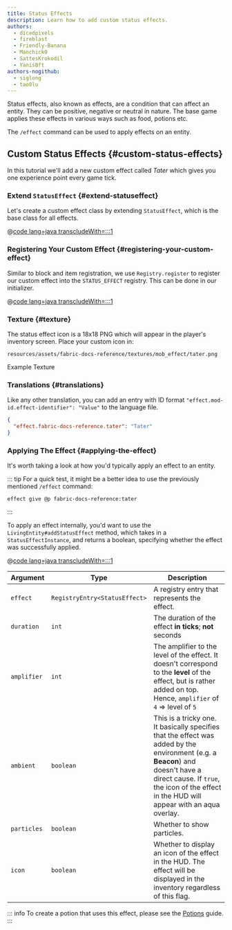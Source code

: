 ```yaml
---
title: Status Effects
description: Learn how to add custom status effects.
authors:
  - dicedpixels
  - fireblast
  - Friendly-Banana
  - Manchick0
  - SattesKrokodil
  - YanisBft
authors-nogithub:
  - siglong
  - tao0lu
---
```


Status effects, also known as effects, are a condition that can affect an entity. They can be positive, negative or neutral in nature. The base game
applies these effects in various ways such as food, potions etc.

The `/effect` command can be used to apply effects on an entity.

## Custom Status Effects {#custom-status-effects}

In this tutorial we'll add a new custom effect called _Tater_ which gives you one experience point every game tick.

### Extend `StatusEffect` {#extend-statuseffect}

Let's create a custom effect class by extending `StatusEffect`, which is the base class for all effects.

@[code lang=java transcludeWith=:::1](@/reference/latest/src/main/java/com/example/docs/effect/TaterEffect.java)

### Registering Your Custom Effect {#registering-your-custom-effect}

Similar to block and item registration, we use `Registry.register` to register our custom effect into the
`STATUS_EFFECT` registry. This can be done in our initializer.

@[code lang=java transcludeWith=:::1](@/reference/latest/src/main/java/com/example/docs/effect/FabricDocsReferenceEffects.java)

### Texture {#texture}

The status effect icon is a 18x18 PNG which will appear in the player's inventory screen. Place your custom icon in:

```:no-line-numbers
resources/assets/fabric-docs-reference/textures/mob_effect/tater.png
```

<DownloadEntry visualURL="/assets/develop/tater-effect.png" downloadURL="/assets/develop/tater-effect-icon.png">Example Texture</DownloadEntry>

### Translations {#translations}

Like any other translation, you can add an entry with ID format `"effect.mod-id.effect-identifier": "Value"` to the
language file.

```json
{
  "effect.fabric-docs-reference.tater": "Tater"
}
```

### Applying The Effect {#applying-the-effect}

It's worth taking a look at how you'd typically apply an effect to an entity.

::: tip
For a quick test, it might be a better idea to use the previously mentioned `/effect` command:

```mcfunction
effect give @p fabric-docs-reference:tater
```

:::

To apply an effect internally, you'd want to use the `LivingEntity#addStatusEffect` method, which takes in
a `StatusEffectInstance`, and returns a boolean, specifying whether the effect was successfully applied.

@[code lang=java transcludeWith=:::1](@/reference/latest/src/main/java/com/example/docs/ReferenceMethods.java)

| Argument    | Type                          | Description                                                                                                                                                                                                                   |
|-------------|-------------------------------|-------------------------------------------------------------------------------------------------------------------------------------------------------------------------------------------------------------------------------|
| `effect`    | `RegistryEntry<StatusEffect>` | A registry entry that represents the effect.                                                                                                                                                                                  |
| `duration`  | `int`                         | The duration of the effect **in ticks**; **not** seconds                                                                                                                                                                      |
| `amplifier` | `int`                         | The amplifier to the level of the effect. It doesn't correspond to the **level** of the effect, but is rather added on top. Hence, `amplifier` of `4` => level of `5`                                                         |
| `ambient`   | `boolean`                     | This is a tricky one. It basically specifies that the effect was added by the environment (e.g. a **Beacon**) and doesn't have a direct cause. If `true`, the icon of the effect in the HUD will appear with an aqua overlay. |
| `particles` | `boolean`                     | Whether to show particles.                                                                                                                                                                                                    |
| `icon`      | `boolean`                     | Whether to display an icon of the effect in the HUD. The effect will be displayed in the inventory regardless of this flag.                                                                                                   |

::: info
To create a potion that uses this effect, please see the [Potions](../items/potions) guide.
:::
